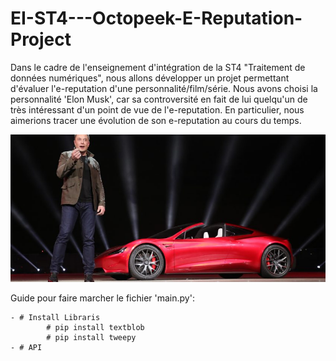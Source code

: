 # EI-ST4---Octopeek-E-Reputation-Project
Dans le cadre de l'enseignement d'intégration de la ST4 "Traitement de données numériques", nous allons développer un projet permettant d'évaluer l'e-reputation d'une personnalité/film/série.
Nous avons choisi la personnalité 'Elon Musk', car sa controversité en fait de lui quelqu'un de très intéressant d'un point de vue de l'e-reputation. En particulier, nous aimerions tracer une évolution de son e-reputation au cours du temps.

![img.jpg](Src/elon-musk.jpg)

Guide pour faire marcher le fichier 'main.py':

    - # Install Libraris
            # pip install textblob
            # pip install tweepy
    - # API
    

